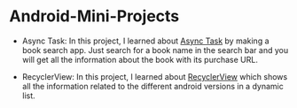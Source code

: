 # Android-Mini-Projects
- Async Task: 
In this project, I learned about [Async Task](https://developer.android.com/reference/android/os/AsyncTask) by making a book search app.
Just search for a book name in the search bar and you will get all the information about the book with its purchase URL.

- RecyclerView:
In this project, I learned about [RecyclerView](https://developer.android.com/guide/topics/ui/layout/recyclerview) which shows all the information related to the different android versions in a dynamic list.

